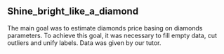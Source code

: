 ## Shine_bright_like_a_diamond
The main goal was to estimate diamonds price basing on diamonds parameters. To achieve this goal, it was necessary to fill empty data, cut outliers and unify labels. Data was given by our tutor.
